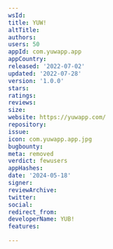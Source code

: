 ```yaml
---
wsId: 
title: YUW!
altTitle: 
authors: 
users: 50
appId: com.yuwapp.app
appCountry: 
released: '2022-07-02'
updated: '2022-07-28'
version: '1.0.0'
stars: 
ratings: 
reviews: 
size: 
website: https://yuwapp.com/
repository: 
issue: 
icon: com.yuwapp.app.jpg
bugbounty: 
meta: removed
verdict: fewusers
appHashes: 
date: '2024-05-18'
signer: 
reviewArchive: 
twitter: 
social: 
redirect_from: 
developerName: YUB!
features: 

---
```


